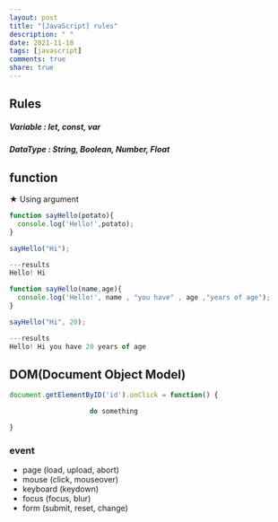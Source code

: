 ```yaml
---
layout: post
title: "[JavaScript] rules"
description: " "
date: 2021-11-18
tags: [javascript]
comments: true
share: true
---
```


Rules
---
##### Variable : let, const, var
##### DataType : String, Boolean, Number, Float


function
---
★ Using argument
~~~~javascript
function sayHello(potato){
  console.log('Hello!',potato);
}

sayHello("Hi");

---results
Hello! Hi

~~~~~

~~~~javascript
function sayHello(name,age){
  console.log('Hello!', name , "you have" , age ,"years of age");
}

sayHello("Hi", 20);

---results
Hello! Hi you have 20 years of age

~~~~~

DOM(Document Object Model)
---
~~~~javascript
document.getElementByID('id').onClick = function() {

                    do something

}
~~~~~
### event
- page (load, upload, abort)
- mouse (click, mouseover)
- keyboard (keydown)
- focus (focus, blur)
- form (submit, reset, change)
